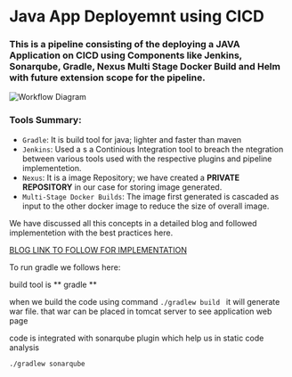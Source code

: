 # Java App Deployemnt using CICD

### This is a pipeline consisting of the deploying a JAVA Application on CICD using Components like Jenkins, Sonarqube, Gradle, Nexus Multi Stage Docker Build and Helm with future extension scope for the pipeline.

![Workflow Diagram](https://github.com/adityadhopade/java_gradle_cicd_app/assets/48392204/cf0ac47c-74de-4933-887b-384986220e97)

### Tools Summary:

- ```Gradle```: It is build tool for java; lighter and faster than maven
- ```Jenkins```: Used a s a Continious Integration tool to breach the ntegration between various tools used with the respective plugins and pipeline implementetion.
- ```Nexus```: It is a image Repository; we have created a **PRIVATE REPOSITORY** in our case for storing image generated.
- ```Multi-Stage Docker Builds```: The image first generated is cascaded as input to the other docker image to reduce the size of overall image.

We have discussed all this concepts in a detailed blog and followed implementetion with the best practices here.

[BLOG LINK TO FOLLOW FOR IMPLEMENTATION](https://codemyworld.hashnode.dev/cicd-using-jenkins-sonarqube-gradle-nexus-multi-stage-docker-file-and-helm)

To run gradle we follows here: 

build tool is ** gradle **

when we build the code using command ```./gradlew build ``` it will generate war file. that war can be placed in tomcat server to see application web page

code is integrated with sonarqube plugin which help us in static code analysis 

``` ./gradlew sonarqube ```
